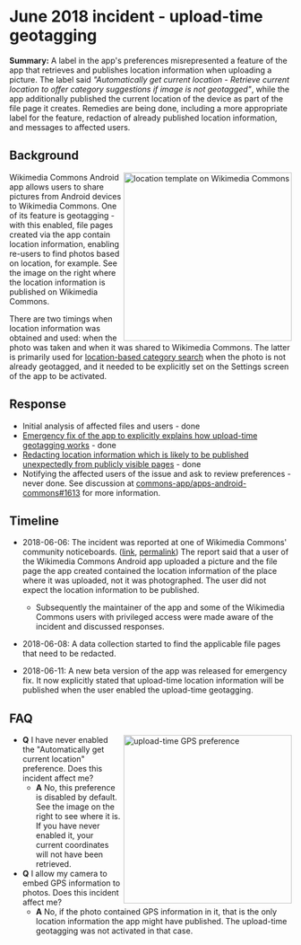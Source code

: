 # June 2018 incident - upload-time geotagging

**Summary:** A label in the app's preferences misrepresented a feature of the app that retrieves and publishes location information when uploading a picture. The label said _"Automatically get current location - Retrieve current location to offer category suggestions if image is not geotagged"_, while the app additionally published the current location of the device as part of the file page it creates. Remedies are being done, including a more appropriate label for the feature, redaction of already published location information, and messages to affected users.

## Background

<img src="https://raw.githubusercontent.com/wiki/commons-app/apps-android-commons/screenshot-commons-location-template.png" alt="location template on Wikimedia Commons" align="right" width=300/>
Wikimedia Commons Android app allows users to share pictures from Android devices to Wikimedia Commons. One of its feature is geotagging - with this enabled, file pages created via the app contain location information, enabling re-users to find photos based on location, for example. See the image on the right where the location information is published on Wikimedia Commons.

There are two timings when location information was obtained and used: when the photo was taken and when it was shared to Wikimedia Commons.  The latter is primarily used for [location-based category search](https://github.com/commons-app/apps-android-commons/wiki/Location-based-category-search) when the photo is not already geotagged, and it needed to be explicitly set on the Settings screen of the app to be activated.

## Response

* Initial analysis of affected files and users - done
* [Emergency fix of the app to explicitly explains how upload-time geotagging works](https://github.com/commons-app/apps-android-commons/issues/1599) - done
* [Redacting location information which is likely to be published unexpectedly from publicly visible pages](https://github.com/commons-app/apps-android-commons/issues/1613) - done
* Notifying the affected users of the issue and ask to review preferences - never done. See discussion at [commons-app/apps-android-commons#1613](https://github.com/commons-app/apps-android-commons/issues/1613) for more information.

## Timeline

* 2018-06-06: The incident was reported at one of Wikimedia Commons' community noticeboards. ([link](https://commons.wikimedia.org/wiki/Commons:Village_pump#Warning!_Mobile_uploads_are_getting_the_wrong_location!), [permalink](https://commons.wikimedia.org/w/index.php?title=Commons:Village_pump&oldid=305139407#Warning!_Mobile_uploads_are_getting_the_wrong_location!)) The report said that a user of the Wikimedia Commons Android app uploaded a picture and the file page the app created contained the location information of the place where it was uploaded, not it was photographed. The user did not expect the location information to be published.

  * Subsequently the maintainer of the app and some of the Wikimedia Commons users with privileged access were made aware of the incident and discussed responses.

* 2018-06-08: A data collection started to find the applicable file pages that need to be redacted.
* 2018-06-11: A new beta version of the app was released for emergency fix. It now explicitly stated that upload-time location information will be published when the user enabled the upload-time geotagging.

## FAQ
<img src="https://raw.githubusercontent.com/wiki/commons-app/apps-android-commons/screenshot-gps.png" alt="upload-time GPS preference" width=300 align="right"/>

* **Q** I have never enabled the "Automatically get current location" preference. Does this incident affect me?
  * **A** No, this preference is disabled by default. See the image on the right to see where it is. If you have never enabled it, your current coordinates will not have been retrieved.
* **Q** I allow my camera to embed GPS information to photos. Does this incident affect me?
  * **A** No, if the photo contained GPS information in it, that is the only location information the app might have published. The upload-time geotagging was not activated in that case.
